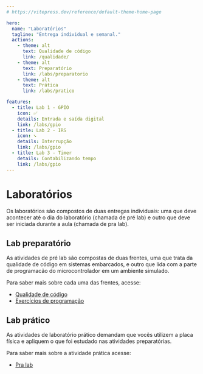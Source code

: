 ```yaml
---
# https://vitepress.dev/reference/default-theme-home-page

hero:
  name: "Laboratórios" 
  tagline: "Entrega individual e semanal."
  actions:
    - theme: alt
      text: Qualidade de código
      link: /qualidade/
    - theme: alt
      text: Preparatório
      link: /labs/preparatorio
    - theme: alt
      text: Prática
      link: /labs/pratico

features:
  - title: Lab 1 - GPIO
    icon: ✅
    details: Entrada e saída digital
    link: /labs/gpio
  - title: Lab 2 - IRS
    icon: ➘
    details: Interrupção
    link: /labs/gpio
  - title: Lab 3 - Timer
    details: Contabilizando tempo
    link: /labs/gpio
---
```


# Laboratórios

Os laboratórios são compostos de duas entregas individuais: uma que deve acontecer até o dia do laboratório (chamada de pré lab) e outro que deve ser iniciada durante a aula (chamada de pra lab).

## Lab preparatório

As atividades de pré lab são compostas de duas frentes, uma que trata da qualidade de código em sistemas embarcados, e outro que lida com a parte de programacão do microcontrolador em um ambiente simulado. 

Para saber mais sobre cada uma das frentes, acesse:

- [Qualidade de código](/qualidade/)
- [Exercícios de programação](/labs/preparatorio)

## Lab prático

As atividades de laboratório prático demandam que vocês utilizem a placa física e apliquem o que foi estudado nas atividades preparatórias.

Para saber mais sobre a atividade prática acesse:

- [Pra lab](/labs/pratico)
